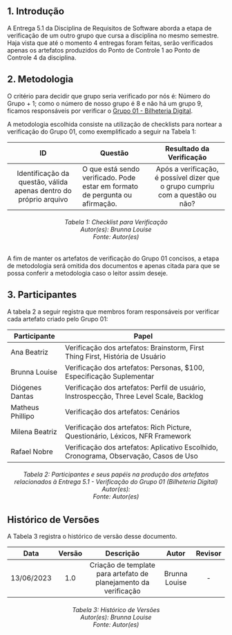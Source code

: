 ## 1. Introdução
A Entrega 5.1 da Disciplina de Requisitos de Software aborda a etapa de verificação de um outro grupo que cursa a disciplina no mesmo semestre. Haja vista que até o momento 4 entregas foram feitas, serão verificados apenas os artefatos produzidos do Ponto de Controle 1 ao Ponto de Controle 4 da disciplina.

## 2. Metodologia

O critério para decidir que grupo seria verificado por nós é: Número do Grupo + 1; como o número de nosso grupo é 8 e não há um grupo 9, ficamos responsáveis por verificar o [Grupo 01 - Bilheteria Digital](https://github.com/Requisitos-de-Software/2023.1-BilheteriaDigital).

A metodologia escolhida consiste na utilização de checklists para nortear a verificação do Grupo 01, como exemplificado a seguir na Tabela 1:

| ID |Questão| Resultado da Verificação |
| :---: | --- | :---: |
| Identificação da questão, válida apenas dentro do próprio arquivo | O que está sendo verificado. Pode estar em formato de pergunta ou afirmação.  | Após a verificação, é possível dizer que o grupo cumpriu com a questão ou não? |
<h6 align = "center"> Tabela 1: Checklist para Verificação
<br> Autor(es): Brunna Louise
<br>Fonte: Autor(es)</h6>

A fim de manter os artefatos de verificação do Grupo 01 concisos, a etapa de metodologia será omitida dos documentos e apenas citada para que se possa conferir a metodologia caso o leitor assim deseje.
## 3. Participantes

A tabela 2 a seguir registra que membros foram responsáveis por verificar cada artefato criado pelo Grupo 01:

| **Participante** | **Papel** |
| ---- | ----------- | 
| Ana Beatriz | Verificação dos artefatos: Brainstorm, First Thing First, História de Usuário |
| Brunna Louise | Verificação dos artefatos: Personas, $100, Especificação Suplementar |
| Diógenes Dantas | Verificação dos artefatos: Perfil de usuário, Instrospecção, Three Level Scale, Backlog |
| Matheus Phillipo | Verificação dos artefatos: Cenários |
| Milena Beatriz | Verificação dos artefatos: Rich Picture, Questionário, Léxicos, NFR Framework |
| Rafael Nobre | Verificação dos artefatos: Aplicativo Escolhido, Cronograma, Observação, Casos de Uso |

<h6 align = "center"> Tabela 2: Participantes e seus papéis na produção dos artefatos relacionados à Entrega 5.1 - Verificação do Grupo 01 (Bilheteria Digital)
<br> Autor(es): 
<br>Fonte: Autor(es)</h6>

## Histórico de Versões

A Tabela 3 registra o histórico de versão desse documento.

|**Data** | **Versão** | **Descrição** | **Autor** | **Revisor** |
|:---: | :---: | :---: | :---: | :---: |
| 13/06/2023 | 1.0 | Criação de template para artefato de planejamento da verificação | Brunna Louise | - |

<h6 align = "center"> Tabela 3: Histórico de Versões
<br> Autor(es): Brunna Louise
<br>Fonte: Autor(es)</h6>